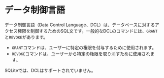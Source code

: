 # データ制御言語

データ制御言語（Data Control Language、DCL）は、データベースに対するアクセス権限を制御するためのSQL文です。一般的なDCLのコマンドには、`GRANT`と`REVOKE`があります。

- `GRANT`コマンドは、ユーザーに特定の権限を付与するために使用されます。
- `REVOKE`コマンドは、ユーザーから特定の権限を取り消すために使用されます。

SQLiteでは、DCLはサポートされていません。